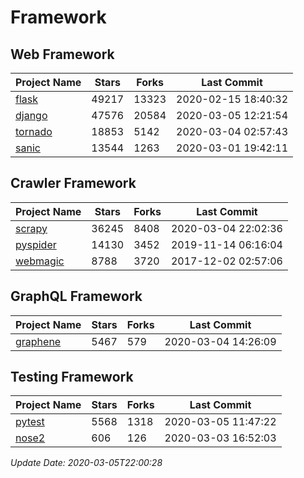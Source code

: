 # Framework

## Web Framework

| Project Name | Stars | Forks | Last Commit |
| ------------ | ----- | ----- | ----------- |
| [flask](https://github.com/pallets/flask) | 49217 | 13323 | 2020-02-15 18:40:32 |
| [django](https://github.com/django/django) | 47576 | 20584 | 2020-03-05 12:21:54 |
| [tornado](https://github.com/tornadoweb/tornado) | 18853 | 5142 | 2020-03-04 02:57:43 |
| [sanic](https://github.com/huge-success/sanic) | 13544 | 1263 | 2020-03-01 19:42:11 |

## Crawler Framework

| Project Name | Stars | Forks | Last Commit |
| ------------ | ----- | ----- | ----------- |
| [scrapy](https://github.com/scrapy/scrapy) | 36245 | 8408 | 2020-03-04 22:02:36 |
| [pyspider](https://github.com/binux/pyspider) | 14130 | 3452 | 2019-11-14 06:16:04 |
| [webmagic](https://github.com/code4craft/webmagic) | 8788 | 3720 | 2017-12-02 02:57:06 |

## GraphQL Framework

| Project Name | Stars | Forks | Last Commit |
| ------------ | ----- | ----- | ----------- |
| [graphene](https://github.com/graphql-python/graphene) | 5467 | 579 | 2020-03-04 14:26:09 |

## Testing Framework

| Project Name | Stars | Forks | Last Commit |
| ------------ | ----- | ----- | ----------- |
| [pytest](https://github.com/pytest-dev/pytest) | 5568 | 1318 | 2020-03-05 11:47:22 |
| [nose2](https://github.com/nose-devs/nose2) | 606 | 126 | 2020-03-03 16:52:03 |

*Update Date: 2020-03-05T22:00:28*